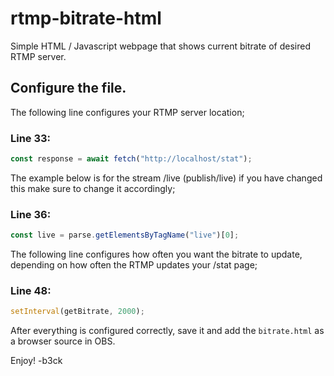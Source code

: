 # rtmp-bitrate-html
Simple HTML / Javascript webpage that shows current bitrate of desired RTMP server.


## Configure the file.
The following line configures your RTMP server location;

### Line 33:
```javascript
const response = await fetch("http://localhost/stat");
```


The example below is for the stream /live (publish/live) if you have changed this make sure to change it accordingly;

### Line 36:
```javascript
const live = parse.getElementsByTagName("live")[0];
```


The following line configures how often you want the bitrate to update, depending on how often the RTMP updates your /stat page;

### Line 48:
```javascript
setInterval(getBitrate, 2000);
```


After everything is configured correctly, save it and add the `bitrate.html` as a browser source in OBS.

Enjoy!
-b3ck
